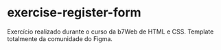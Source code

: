 # exercise-register-form
Exercício realizado durante o curso da b7Web de HTML e CSS. Template totalmente da comunidade do Figma. 
